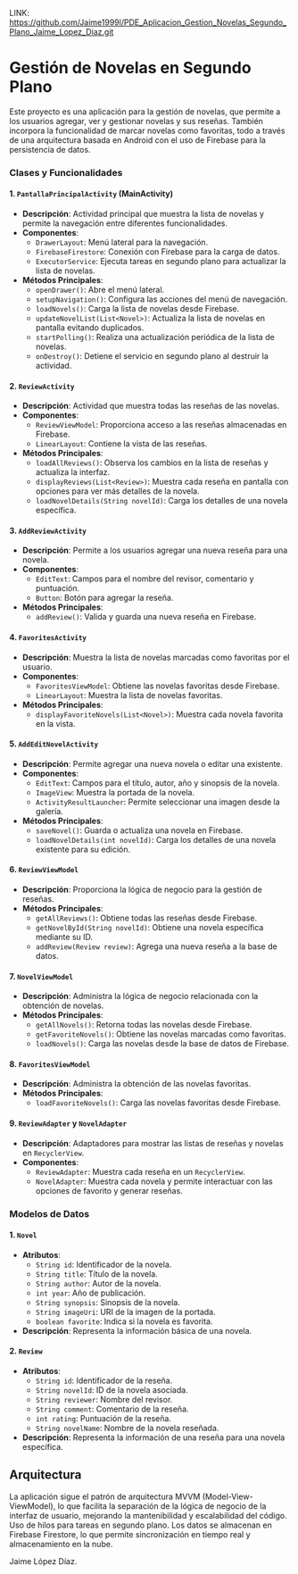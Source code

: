 LINK: https://github.com/Jaime1999l/PDE_Aplicacion_Gestion_Novelas_Segundo_Plano_Jaime_Lopez_Diaz.git

# Gestión de Novelas en Segundo Plano

Este proyecto es una aplicación para la gestión de novelas, que permite a los usuarios agregar, ver y gestionar novelas y sus reseñas. También incorpora la funcionalidad de marcar novelas como favoritas, todo a través de una arquitectura basada en Android con el uso de Firebase para la persistencia de datos.

### Clases y Funcionalidades

#### 1. `PantallaPrincipalActivity` (MainActivity)
   - **Descripción**: Actividad principal que muestra la lista de novelas y permite la navegación entre diferentes funcionalidades.
   - **Componentes**:
     - `DrawerLayout`: Menú lateral para la navegación.
     - `FirebaseFirestore`: Conexión con Firebase para la carga de datos.
     - `ExecutorService`: Ejecuta tareas en segundo plano para actualizar la lista de novelas.
   - **Métodos Principales**:
     - `openDrawer()`: Abre el menú lateral.
     - `setupNavigation()`: Configura las acciones del menú de navegación.
     - `loadNovels()`: Carga la lista de novelas desde Firebase.
     - `updateNovelList(List<Novel>)`: Actualiza la lista de novelas en pantalla evitando duplicados.
     - `startPolling()`: Realiza una actualización periódica de la lista de novelas.
     - `onDestroy()`: Detiene el servicio en segundo plano al destruir la actividad.

#### 2. `ReviewActivity`
   - **Descripción**: Actividad que muestra todas las reseñas de las novelas.
   - **Componentes**:
     - `ReviewViewModel`: Proporciona acceso a las reseñas almacenadas en Firebase.
     - `LinearLayout`: Contiene la vista de las reseñas.
   - **Métodos Principales**:
     - `loadAllReviews()`: Observa los cambios en la lista de reseñas y actualiza la interfaz.
     - `displayReviews(List<Review>)`: Muestra cada reseña en pantalla con opciones para ver más detalles de la novela.
     - `loadNovelDetails(String novelId)`: Carga los detalles de una novela específica.

#### 3. `AddReviewActivity`
   - **Descripción**: Permite a los usuarios agregar una nueva reseña para una novela.
   - **Componentes**:
     - `EditText`: Campos para el nombre del revisor, comentario y puntuación.
     - `Button`: Botón para agregar la reseña.
   - **Métodos Principales**:
     - `addReview()`: Valida y guarda una nueva reseña en Firebase.

#### 4. `FavoritesActivity`
   - **Descripción**: Muestra la lista de novelas marcadas como favoritas por el usuario.
   - **Componentes**:
     - `FavoritesViewModel`: Obtiene las novelas favoritas desde Firebase.
     - `LinearLayout`: Muestra la lista de novelas favoritas.
   - **Métodos Principales**:
     - `displayFavoriteNovels(List<Novel>)`: Muestra cada novela favorita en la vista.

#### 5. `AddEditNovelActivity`
   - **Descripción**: Permite agregar una nueva novela o editar una existente.
   - **Componentes**:
     - `EditText`: Campos para el título, autor, año y sinopsis de la novela.
     - `ImageView`: Muestra la portada de la novela.
     - `ActivityResultLauncher`: Permite seleccionar una imagen desde la galería.
   - **Métodos Principales**:
     - `saveNovel()`: Guarda o actualiza una novela en Firebase.
     - `loadNovelDetails(int novelId)`: Carga los detalles de una novela existente para su edición.

#### 6. `ReviewViewModel`
   - **Descripción**: Proporciona la lógica de negocio para la gestión de reseñas.
   - **Métodos Principales**:
     - `getAllReviews()`: Obtiene todas las reseñas desde Firebase.
     - `getNovelById(String novelId)`: Obtiene una novela específica mediante su ID.
     - `addReview(Review review)`: Agrega una nueva reseña a la base de datos.

#### 7. `NovelViewModel`
   - **Descripción**: Administra la lógica de negocio relacionada con la obtención de novelas.
   - **Métodos Principales**:
     - `getAllNovels()`: Retorna todas las novelas desde Firebase.
     - `getFavoriteNovels()`: Obtiene las novelas marcadas como favoritas.
     - `loadNovels()`: Carga las novelas desde la base de datos de Firebase.

#### 8. `FavoritesViewModel`
   - **Descripción**: Administra la obtención de las novelas favoritas.
   - **Métodos Principales**:
     - `loadFavoriteNovels()`: Carga las novelas favoritas desde Firebase.

#### 9. `ReviewAdapter` y `NovelAdapter`
   - **Descripción**: Adaptadores para mostrar las listas de reseñas y novelas en `RecyclerView`.
   - **Componentes**:
     - `ReviewAdapter`: Muestra cada reseña en un `RecyclerView`.
     - `NovelAdapter`: Muestra cada novela y permite interactuar con las opciones de favorito y generar reseñas.

### Modelos de Datos

#### 1. `Novel`
   - **Atributos**:
     - `String id`: Identificador de la novela.
     - `String title`: Título de la novela.
     - `String author`: Autor de la novela.
     - `int year`: Año de publicación.
     - `String synopsis`: Sinopsis de la novela.
     - `String imageUri`: URI de la imagen de la portada.
     - `boolean favorite`: Indica si la novela es favorita.
   - **Descripción**: Representa la información básica de una novela.

#### 2. `Review`
   - **Atributos**:
     - `String id`: Identificador de la reseña.
     - `String novelId`: ID de la novela asociada.
     - `String reviewer`: Nombre del revisor.
     - `String comment`: Comentario de la reseña.
     - `int rating`: Puntuación de la reseña.
     - `String novelName`: Nombre de la novela reseñada.
   - **Descripción**: Representa la información de una reseña para una novela específica.

## Arquitectura
La aplicación sigue el patrón de arquitectura MVVM (Model-View-ViewModel), lo que facilita la separación de la lógica de negocio de la interfaz de usuario, mejorando la mantenibilidad y escalabilidad del código.
Uso de hilos para tareas en segundo plano.
Los datos se almacenan en Firebase Firestore, lo que permite sincronización en tiempo real y almacenamiento en la nube.

Jaime López Díaz.

